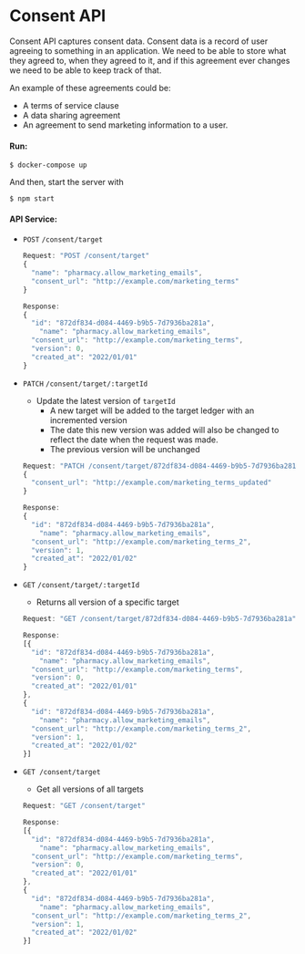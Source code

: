 # Consent API


Consent API captures consent data. Consent data is a record of user agreeing to something in an application. We need to be able to store what they agreed to, when they agreed to it, and if this agreement ever changes we need to be able to keep track of that.

An example of these agreements could be:

- A terms of service clause
- A data sharing agreement
- An agreement to send marketing information to a user.

#### Run:
    $ docker-compose up
    
And then, start the server with

    $ npm start


#### API Service:

- `POST` `/consent/target`
    
    ```jsx
    Request: "POST /consent/target"
    {
      "name": "pharmacy.allow_marketing_emails",
      "consent_url": "http://example.com/marketing_terms"
    }
    
    Response:
    {
      "id": "872df834-d084-4469-b9b5-7d7936ba281a",
    	"name": "pharmacy.allow_marketing_emails",
      "consent_url": "http://example.com/marketing_terms",
      "version": 0,
      "created_at": "2022/01/01"
    }
    
    ```
    
- `PATCH` `/consent/target/:targetId`
    - Update the latest version of `targetId`
        - A new target will be added to the target ledger with an incremented version
        - The date this new version was added will also be changed to reflect the date when the request was made.
        - The previous version will be unchanged
    
    ```jsx
    Request: "PATCH /consent/target/872df834-d084-4469-b9b5-7d7936ba281a"
    {
      "consent_url": "http://example.com/marketing_terms_updated"
    }
    
    Response:
    {
      "id": "872df834-d084-4469-b9b5-7d7936ba281a",
    	"name": "pharmacy.allow_marketing_emails",
      "consent_url": "http://example.com/marketing_terms_2",
      "version": 1,
      "created_at": "2022/01/02"
    }
    
    ```
    
- `GET` `/consent/target/:targetId`
    - Returns all version of a specific target
    
    ```jsx
    Request: "GET /consent/target/872df834-d084-4469-b9b5-7d7936ba281a"
    
    Response:
    [{
      "id": "872df834-d084-4469-b9b5-7d7936ba281a",
    	"name": "pharmacy.allow_marketing_emails",
      "consent_url": "http://example.com/marketing_terms",
      "version": 0,
      "created_at": "2022/01/01"
    },
    {
      "id": "872df834-d084-4469-b9b5-7d7936ba281a",
    	"name": "pharmacy.allow_marketing_emails",
      "consent_url": "http://example.com/marketing_terms_2",
      "version": 1,
      "created_at": "2022/01/02"
    }]
    ```
    
- `GET /consent/target`
    - Get all versions of all targets
    
    ```jsx
    Request: "GET /consent/target"
    
    Response:
    [{
      "id": "872df834-d084-4469-b9b5-7d7936ba281a",
    	"name": "pharmacy.allow_marketing_emails",
      "consent_url": "http://example.com/marketing_terms",
      "version": 0,
      "created_at": "2022/01/01"
    },
    {
      "id": "872df834-d084-4469-b9b5-7d7936ba281a",
    	"name": "pharmacy.allow_marketing_emails",
      "consent_url": "http://example.com/marketing_terms_2",
      "version": 1,
      "created_at": "2022/01/02"
    }]
    ```